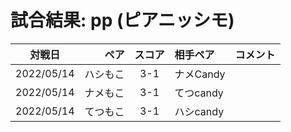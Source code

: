 # 試合結果: pp (ピアニッシモ) 

| 対戦日 | ペア | スコア | 相手ペア | コメント |
| :---: | ----: | :---: | :---- | :---- |
| 2022/05/14 | ハシもこ | 3-1 | ナメCandy |   |
| 2022/05/14 | ナメもこ | 3-1 | てつcandy |   |
| 2022/05/14 | てつもこ | 3-1 | ハシcandy |   |
